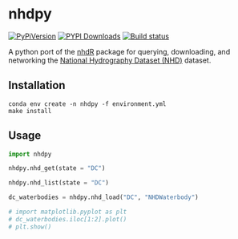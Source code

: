 # nhdpy

[![PyPiVersion](https://img.shields.io/pypi/v/nhdpy.svg)](https://pypi.python.org/pypi/nhdpy/) [![PYPI Downloads](https://img.shields.io/pypi/dm/nhdpy.svg)](https://pypistats.org/packages/nhdpy) [![Build status](https://github.com/jsta/nhdpy/workflows/Python%20package/badge.svg)](https://github.com/jsta/nhdpy/actions)


A python port of the [nhdR](https://jsta.github.io/nhdR) package for querying, downloading, and networking the [National
Hydrography Dataset (NHD)](https://nhd.usgs.gov/) dataset.

## Installation

```
conda env create -n nhdpy -f environment.yml
make install
```

## Usage

``` python
import nhdpy

nhdpy.nhd_get(state = "DC")

nhdpy.nhd_list(state = "DC")

dc_waterbodies = nhdpy.nhd_load("DC", "NHDWaterbody")

# import matplotlib.pyplot as plt
# dc_waterbodies.iloc[1:2].plot()
# plt.show()
```
